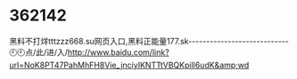 # 362142
黑料不打烊tttzzz668.su网页入口,黑料正能量177.sk----------------------------🕘🕘点/此/进/入/http://www.baidu.com/link?url=NoK8PT47PahMhFH8Vie_jnciyIKNTTtVBQKpill6udK&amp;wd
